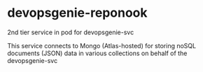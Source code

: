 # devopsgenie-reponook
2nd tier service in pod for devopsgenie-svc

This service connects to Mongo (Atlas-hosted) for storing noSQL documents (JSON) data in various collections on behalf of the devopsgenie-svc
